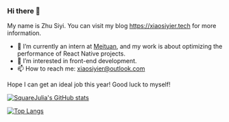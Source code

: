 ### Hi there 👋
My name is Zhu Siyi. You can visit my blog https://xiaosiyier.tech for more information.

- 🔭 I’m currently an intern at [Meituan](https://github.com/meituan), and my work is about optimizing the performance of React Native projects.
- 🌱 I’m interested in front-end development.
- 📫 How to reach me: xiaosiyier@outlook.com

Hope I can get an ideal job this year! Good luck to myself!

[![SquareJulia's GitHub stats](https://github-readme-stats.vercel.app/api?username=SquareJulia)](https://github.com/anuraghazra/github-readme-stats)

[![Top Langs](https://github-readme-stats.vercel.app/api/top-langs/?username=SquareJulia&layout=compact)](https://github.com/anuraghazra/github-readme-stats)
